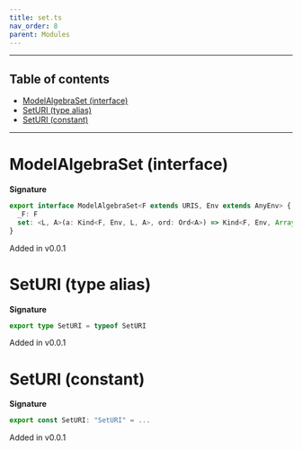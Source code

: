 ```yaml
---
title: set.ts
nav_order: 8
parent: Modules
---
```


---

<h2 class="text-delta">Table of contents</h2>

- [ModelAlgebraSet (interface)](#modelalgebraset-interface)
- [SetURI (type alias)](#seturi-type-alias)
- [SetURI (constant)](#seturi-constant)

---

# ModelAlgebraSet (interface)

**Signature**

```ts
export interface ModelAlgebraSet<F extends URIS, Env extends AnyEnv> {
  _F: F
  set: <L, A>(a: Kind<F, Env, L, A>, ord: Ord<A>) => Kind<F, Env, Array<L>, Set<A>>
}
```

Added in v0.0.1

# SetURI (type alias)

**Signature**

```ts
export type SetURI = typeof SetURI
```

Added in v0.0.1

# SetURI (constant)

**Signature**

```ts
export const SetURI: "SetURI" = ...
```

Added in v0.0.1
